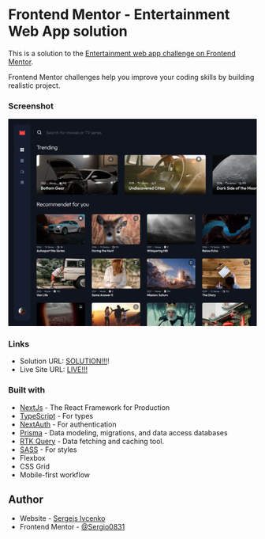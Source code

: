 # Frontend Mentor - Entertainment Web App solution

This is a solution to the [Entertainment web app challenge on Frontend Mentor](https://www.frontendmentor.io/challenges/entertainment-web-app-J-UhgAW1X).

Frontend Mentor challenges help you improve your coding skills by building realistic project.

### Screenshot

![Screenshot](./preview.png)

### Links

- Solution URL: [SOLUTION!!!](https://www.frontendmentor.io/solutions/nextjs-graphql-nexus-prisma-mongodb-typescript-fullstack-app-MuwwO803pv)!
- Live Site URL: [LIVE!!!](https://entertainment-app-ivcenko.vercel.app)

### Built with

- [NextJs](https://nextjs.org/) - The React Framework for Production
- [TypeScript](https://www.typescriptlang.org/) - For types
- [NextAuth](https://next-auth.js.org/) - For authentication
- [Prisma](https://www.prisma.io/) - Data modeling, migrations, and data access databases
- [RTK Query](https://redux-toolkit.js.org/rtk-query/overview) - Data fetching and caching tool.
- [SASS](https://sass-lang.com/) - For styles
- Flexbox
- CSS Grid
- Mobile-first workflow

## Author

- Website - [Sergejs Ivcenko](https://www.ivcenko.ie)
- Frontend Mentor - [@Sergio0831](https://www.frontendmentor.io/profile/Sergio0831)

